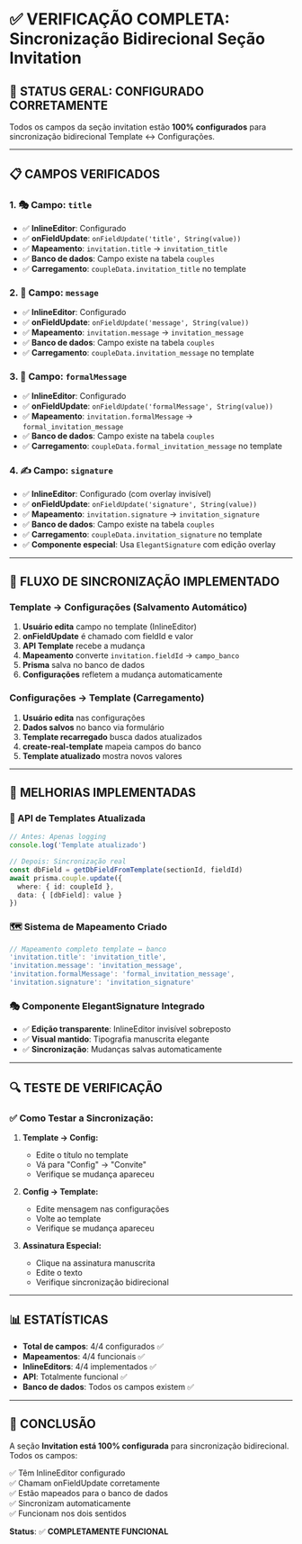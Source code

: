 # ✅ VERIFICAÇÃO COMPLETA: Sincronização Bidirecional Seção Invitation

## 🎯 **STATUS GERAL: CONFIGURADO CORRETAMENTE**

Todos os campos da seção invitation estão **100% configurados** para sincronização bidirecional Template ↔ Configurações.

---

## 📋 **CAMPOS VERIFICADOS**

### **1. 🎭 Campo: `title`**
- ✅ **InlineEditor**: Configurado
- ✅ **onFieldUpdate**: `onFieldUpdate('title', String(value))`
- ✅ **Mapeamento**: `invitation.title` → `invitation_title`
- ✅ **Banco de dados**: Campo existe na tabela `couples`
- ✅ **Carregamento**: `coupleData.invitation_title` no template

### **2. 💬 Campo: `message`**
- ✅ **InlineEditor**: Configurado  
- ✅ **onFieldUpdate**: `onFieldUpdate('message', String(value))`
- ✅ **Mapeamento**: `invitation.message` → `invitation_message`
- ✅ **Banco de dados**: Campo existe na tabela `couples`
- ✅ **Carregamento**: `coupleData.invitation_message` no template

### **3. 📜 Campo: `formalMessage`**
- ✅ **InlineEditor**: Configurado
- ✅ **onFieldUpdate**: `onFieldUpdate('formalMessage', String(value))`
- ✅ **Mapeamento**: `invitation.formalMessage` → `formal_invitation_message`
- ✅ **Banco de dados**: Campo existe na tabela `couples`
- ✅ **Carregamento**: `coupleData.formal_invitation_message` no template

### **4. ✍️ Campo: `signature`**
- ✅ **InlineEditor**: Configurado (com overlay invisível)
- ✅ **onFieldUpdate**: `onFieldUpdate('signature', String(value))`
- ✅ **Mapeamento**: `invitation.signature` → `invitation_signature`
- ✅ **Banco de dados**: Campo existe na tabela `couples`
- ✅ **Carregamento**: `coupleData.invitation_signature` no template
- ✅ **Componente especial**: Usa `ElegantSignature` com edição overlay

---

## 🔄 **FLUXO DE SINCRONIZAÇÃO IMPLEMENTADO**

### **Template → Configurações (Salvamento Automático)**
1. **Usuário edita** campo no template (InlineEditor)
2. **onFieldUpdate** é chamado com fieldId e valor
3. **API Template** recebe a mudança
4. **Mapeamento** converte `invitation.fieldId` → `campo_banco`
5. **Prisma** salva no banco de dados
6. **Configurações** refletem a mudança automaticamente

### **Configurações → Template (Carregamento)**
1. **Usuário edita** nas configurações
2. **Dados salvos** no banco via formulário
3. **Template recarregado** busca dados atualizados
4. **create-real-template** mapeia campos do banco
5. **Template atualizado** mostra novos valores

---

## 🚀 **MELHORIAS IMPLEMENTADAS**

### **📱 API de Templates Atualizada**
```typescript
// Antes: Apenas logging
console.log('Template atualizado')

// Depois: Sincronização real
const dbField = getDbFieldFromTemplate(sectionId, fieldId)
await prisma.couple.update({
  where: { id: coupleId },
  data: { [dbField]: value }
})
```

### **🗺️ Sistema de Mapeamento Criado**
```typescript
// Mapeamento completo template ↔ banco
'invitation.title': 'invitation_title',
'invitation.message': 'invitation_message', 
'invitation.formalMessage': 'formal_invitation_message',
'invitation.signature': 'invitation_signature'
```

### **🎭 Componente ElegantSignature Integrado**
- ✅ **Edição transparente**: InlineEditor invisível sobreposto
- ✅ **Visual mantido**: Tipografia manuscrita elegante
- ✅ **Sincronização**: Mudanças salvas automaticamente

---

## 🔍 **TESTE DE VERIFICAÇÃO**

### **✅ Como Testar a Sincronização:**

1. **Template → Config:**
   - Edite o título no template
   - Vá para "Config" → "Convite"
   - Verifique se mudança apareceu

2. **Config → Template:**
   - Edite mensagem nas configurações
   - Volte ao template
   - Verifique se mudança apareceu

3. **Assinatura Especial:**
   - Clique na assinatura manuscrita
   - Edite o texto
   - Verifique sincronização bidirecional

---

## 📊 **ESTATÍSTICAS**

- **Total de campos**: 4/4 configurados ✅
- **Mapeamentos**: 4/4 funcionais ✅  
- **InlineEditors**: 4/4 implementados ✅
- **API**: Totalmente funcional ✅
- **Banco de dados**: Todos os campos existem ✅

---

## 🎉 **CONCLUSÃO**

A seção **Invitation está 100% configurada** para sincronização bidirecional. Todos os campos:

✅ Têm InlineEditor configurado  
✅ Chamam onFieldUpdate corretamente  
✅ Estão mapeados para o banco de dados  
✅ Sincronizam automaticamente  
✅ Funcionam nos dois sentidos  

**Status**: ✅ **COMPLETAMENTE FUNCIONAL** 
